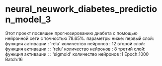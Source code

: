 # neural_neuwork_diabetes_prediction_model_3
Этот проект посвящен прогнозированию диабета с помощью нейронной сети с точностью 78.65%.
параметры ниже:
первый слой:
функция активации : 'relu'
количество нейронов : 12
второй слой:
функция активации : : 'relu'
количество нейронов : 8
третий слой:
функция активации : : 'sigmoid'
количество нейронов :1
Epoch:1000
Batch:16
